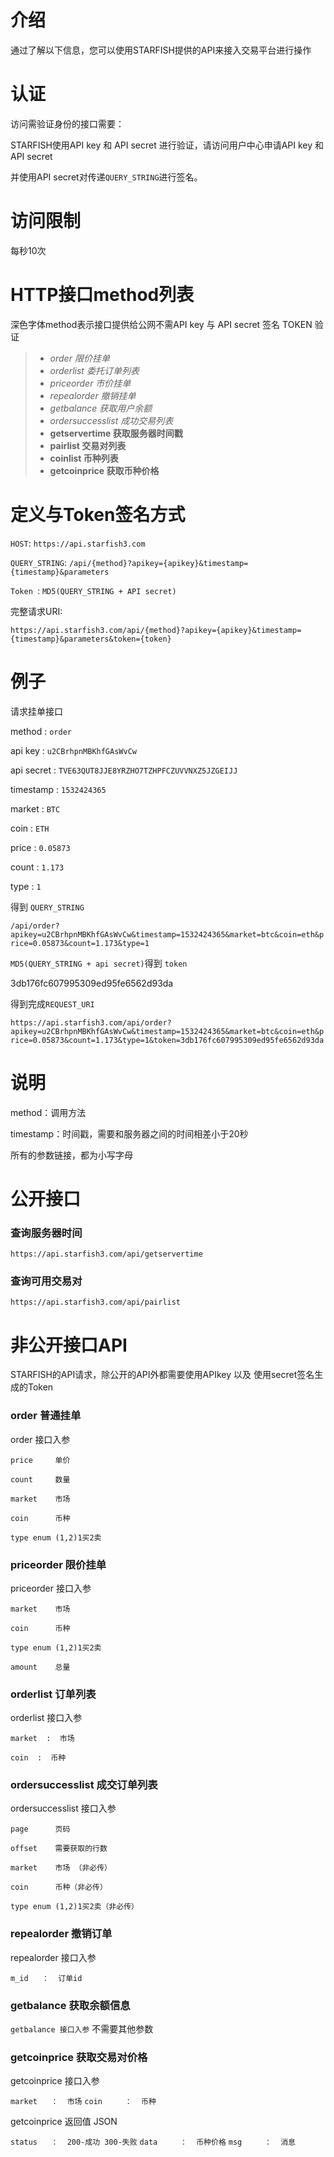 # 介绍
通过了解以下信息，您可以使用STARFISH提供的API来接入交易平台进行操作
# 认证
访问需验证身份的接口需要：

STARFISH使用API key 和 API secret 进行验证，请访问用户中心申请API key 和 API secret

并使用API secret对传递`QUERY_STRING`进行签名。
# 访问限制
每秒10次
# HTTP接口method列表

深色字体method表示接口提供给公网不需API key 与 API secret 签名 TOKEN 验证
> * _order 限价挂单_
> * _orderlist 委托订单列表_
> * _priceorder 市价挂单_
> * _repealorder 撤销挂单_
> * _getbalance 获取用户余额_
> * _ordersuccesslist 成功交易列表_
> * **getservertime 获取服务器时间戳**
> * **pairlist 交易对列表**
> * **coinlist 币种列表**
> * **getcoinprice 获取币种价格**

# 定义与Token签名方式

`HOST`: `https://api.starfish3.com`

`QUERY_STRING`: `/api/{method}?apikey={apikey}&timestamp={timestamp}&parameters`

`Token `: `MD5(QUERY_STRING + API secret)`

完整请求URI:

`https://api.starfish3.com/api/{method}?apikey={apikey}&timestamp={timestamp}&parameters&token={token}`

# 例子

请求挂单接口

method : `order` 

api key : `u2CBrhpnMBKhfGAsWvCw`

api secret : `TVE63QUT8JJE8YRZHO7TZHPFCZUVVNXZ5JZGEIJJ`

timestamp : `1532424365`

market : `BTC`

coin : `ETH`

price : `0.05873`

count : `1.173`

type : `1`

得到 `QUERY_STRING`

`/api/order?apikey=u2CBrhpnMBKhfGAsWvCw&timestamp=1532424365&market=btc&coin=eth&price=0.05873&count=1.173&type=1`

`MD5(QUERY_STRING + api secret)`得到 `token`

3db176fc607995309ed95fe6562d93da

得到完成`REQUEST_URI`

`https://api.starfish3.com/api/order?apikey=u2CBrhpnMBKhfGAsWvCw&timestamp=1532424365&market=btc&coin=eth&price=0.05873&count=1.173&type=1&token=3db176fc607995309ed95fe6562d93da`


# 说明

method：调用方法

timestamp：时间戳，需要和服务器之间的时间相差小于20秒

所有的参数链接，都为小写字母
# 公开接口
### 查询服务器时间

`https://api.starfish3.com/api/getservertime`

### 查询可用交易对

`https://api.starfish3.com/api/pairlist`

# 非公开接口API
STARFISH的API请求，除公开的API外都需要使用APIkey 以及 使用secret签名生成的Token
### order 普通挂单 

order 接口入参

  `price     单价`

  `count     数量`

  `market    市场`

  `coin      币种`

  `type enum (1,2)1买2卖`

### priceorder 限价挂单

priceorder 接口入参

`market    市场`

`coin      币种`

`type enum (1,2)1买2卖`

`amount    总量`

### orderlist 订单列表

orderlist 接口入参

  `market  :  市场`

  `coin  :  币种`


### ordersuccesslist 成交订单列表
ordersuccesslist 接口入参

`page      页码`

`offset    需要获取的行数`

`market    市场 （非必传）`

`coin      币种（非必传）`

`type enum (1,2)1买2卖（非必传）`


### repealorder 撤销订单

repealorder 接口入参

`m_id   ：  订单id`

### getbalance 获取余额信息

`getbalance 接口入参`
不需要其他参数

### getcoinprice 获取交易对价格
 getcoinprice 接口入参

`market   ：  市场`
`coin     ：  币种`

getcoinprice 返回值 JSON 

`status   ：  200-成功 300-失败`
`data     ：  币种价格`
`msg     ：  消息`

